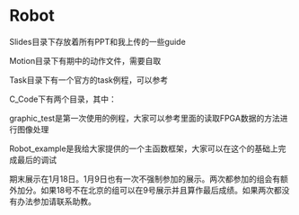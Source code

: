 # Robot
Slides目录下存放着所有PPT和我上传的一些guide

Motion目录下有期中的动作文件，需要自取

Task目录下有一个官方的task例程，可以参考

C_Code下有两个目录，其中：

  graphic_test是第一次使用的例程，大家可以参考里面的读取FPGA数据的方法进行图像处理
  
  Robot_example是我给大家提供的一个主函数框架，大家可以在这个的基础上完成最后的调试
  
  
  
期末展示在1月18日。1月9日也有一次不强制参加的展示。两次都参加的组会有额外加分。如果18号不在北京的组可以在9号展示并且算作最后成绩。如果两次都没有办法参加请联系助教。

